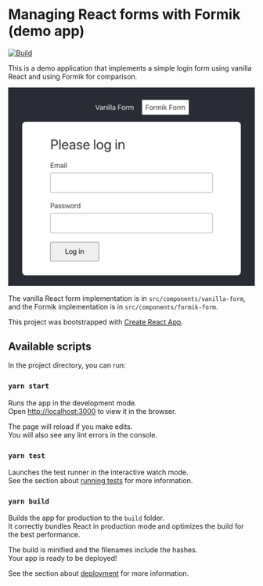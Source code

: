 # Managing React forms with Formik (demo app)

[![Build](https://github.com/dpashkevich/formik-demo/actions/workflows/test.yml/badge.svg)](https://github.com/dpashkevich/formik-demo/actions/workflows/test.yml)

This is a demo application that implements a simple login form using vanilla React and using Formik for comparison.

![Screenshot of the demo app showing a login form and a toggle between vanilla and Formik implementations](docs/formik-demo.png)

The vanilla React form implementation is in `src/components/vanilla-form`, and the Formik implementation is in `src/components/formik-form`.

This project was bootstrapped with [Create React App](https://github.com/facebook/create-react-app).

## Available scripts

In the project directory, you can run:

### `yarn start`

Runs the app in the development mode.\
Open [http://localhost:3000](http://localhost:3000) to view it in the browser.

The page will reload if you make edits.\
You will also see any lint errors in the console.

### `yarn test`

Launches the test runner in the interactive watch mode.\
See the section about [running tests](https://facebook.github.io/create-react-app/docs/running-tests) for more information.

### `yarn build`

Builds the app for production to the `build` folder.\
It correctly bundles React in production mode and optimizes the build for the best performance.

The build is minified and the filenames include the hashes.\
Your app is ready to be deployed!

See the section about [deployment](https://facebook.github.io/create-react-app/docs/deployment) for more information.

